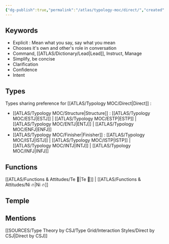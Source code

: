 ```yaml
---
{"dg-publish":true,"permalink":"/atlas/typology-moc/direct/","created":"2023-01-01T13:12:17.828+01:00","updated":"2023-02-26T16:43:16.188+01:00"}
---
```



## Keywords
- Explicit : Mean what you say, say what you mean
- Chooses it's own and other's role in conversation
- Command, [[ATLAS/Dictionary/Lead\|Lead]], Instruct, Manage
- Simplify, be concise
- Clarification
- Confidence
- Intent

## Types 
Types sharing preference for [[ATLAS/Typology MOC/Direct\|Direct]] : 
- [[ATLAS/Typology MOC/Structure\|Structure]] : [[ATLAS/Typology MOC/ESTJ\|ESTJ]] | [[ATLAS/Typology MOC/ESTP\|ESTP]] | [[ATLAS/Typology MOC/ENTJ\|ENTJ]] | [[ATLAS/Typology MOC/ENFJ\|ENFJ]]
- [[ATLAS/Typology MOC/Finisher\|Finisher]] : [[ATLAS/Typology MOC/ISTJ\|ISTJ]] | [[ATLAS/Typology MOC/ISTP\|ISTP]] | [[ATLAS/Typology MOC/INTJ\|INTJ]] | [[ATLAS/Typology MOC/INFJ\|INFJ]] 

## Functions 
[[ATLAS/Functions & Attitudes/Te 🏹\|Te 🏹]] | [[ATLAS/Functions & Attitudes/Ni 🔥\|Ni 🔥]] 

## Temple 

## Mentions
[[SOURCES/Type Theory by CSJ/Type Grid/Interaction Styles/Direct by CSJ\|Direct by CSJ]]

